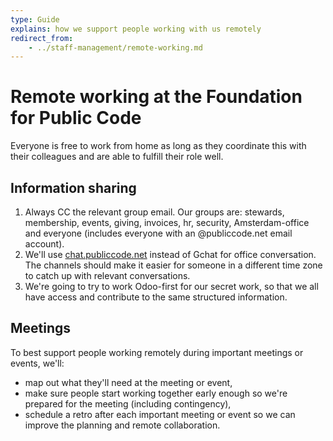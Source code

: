 ```yaml
---
type: Guide
explains: how we support people working with us remotely
redirect_from:
    - ../staff-management/remote-working.md
---
```


# Remote working at the Foundation for Public Code

Everyone is free to work from home as long as they coordinate this with their colleagues and are able to fulfill their role well.

## Information sharing

1. Always CC the relevant group email. Our groups are: stewards, membership, events, giving, invoices, hr, security, Amsterdam-office and everyone (includes everyone with an @publiccode.net email account).
2. We'll use [chat.publiccode.net](/../communication/using-chat.md) instead of Gchat for office conversation. The channels should make it easier for someone in a different time zone to catch up with relevant conversations.
3. We're going to try to work Odoo-first for our secret work, so that we all have access and contribute to the same structured information.

## Meetings

To best support people working remotely during important meetings or events, we'll:

* map out what they'll need at the meeting or event,
* make sure people start working together early enough so we're prepared for the meeting (including contingency),
* schedule a retro after each important meeting or event so we can improve the planning and remote collaboration.
